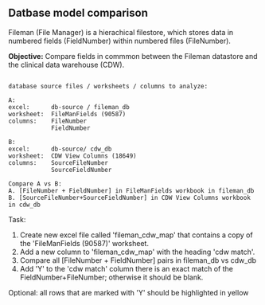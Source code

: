 
## Datbase model comparison

Fileman (File Manager) is a hierachical filestore, which stores data in numbered fields (FieldNumber) within numbered files (FileNumber).

__Objective:__ Compare fields in commmon between the Fileman datastore and the clinical data warehouse (CDW).

```text

database source files / worksheets / columns to analyze:

A:
excel:      db-source / fileman_db
worksheet:  FileManFields (90587)
columns:    FileNumber
            FieldNumber

B:
excel:      db-source/ cdw_db
worksheet:  CDW View Columns (18649)
columns:    SourceFileNumber
            SourceFieldNumber

Compare A vs B:
A. [FileNumber + FieldNumber] in FileManFields workbook in fileman_db
B. [SourceFileNumber+SourceFieldNumber] in CDW View Columns workbook in cdw_db

```

Task:
1. Create new excel file called 'fileman_cdw_map' that contains a copy of the 'FileManFields (90587)' worksheet.  
2. Add a new column to 'fileman_cdw_map'  with the heading 'cdw match'.   
3. Compare all [FileNumber + FieldNumber] pairs in fileman_db vs cdw_db
4. Add 'Y' to the 'cdw match' column there is an exact match of the FieldNumber+FileNumber; otherwise it should be blank.

Optional: all rows that are marked with 'Y' should be highlighted in yellow


